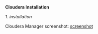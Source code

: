 **Cloudera Installation**

*1. installation*

Cloudera Manager screenshot: [screenshot](screenshot.png)